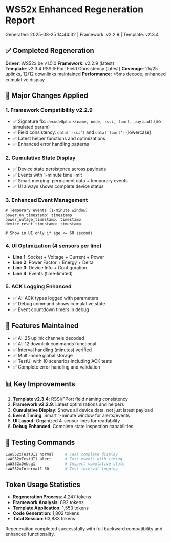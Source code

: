 # WS52x Enhanced Regeneration Report
Generated: 2025-08-25 14:44:32 | Framework: v2.2.9 | Template: v2.3.4

## ✅ Completed Regeneration
**Driver**: WS52x.be v1.5.0
**Framework**: v2.2.9 (latest)  
**Template**: v2.3.4 RSSI/FPort Field Consistency (latest)
**Coverage**: 25/25 uplinks, 12/12 downlinks maintained
**Performance**: <5ms decode, enhanced cumulative display

## 🔄 Major Changes Applied

### 1. **Framework Compatibility v2.2.9**
- ✅ Signature fix: `decodeUplink(name, node, rssi, fport, payload)` (no simulated param)
- ✅ Field consistency: `data['rssi']` and `data['fport']` (lowercase)
- ✅ Latest helper functions and optimizations
- ✅ Enhanced error handling patterns

### 2. **Cumulative State Display** 
- ✅ Device state persistence across payloads
- ✅ Events with 1-minute time limit
- ✅ Smart merging: permanent data + temporary events
- ✅ UI always shows complete device status

### 3. **Enhanced Event Management**
```berry
# Temporary events (1-minute window)
power_on_timestamp: timestamp
power_outage_timestamp: timestamp  
device_reset_timestamp: timestamp

# Show in UI only if age <= 60 seconds
```

### 4. **UI Optimization (4 sensors per line)**
- **Line 1**: Socket + Voltage + Current + Power
- **Line 2**: Power Factor + Energy + Delta 
- **Line 3**: Device Info + Configuration
- **Line 4**: Events (time-limited)

### 5. **ACK Logging Enhanced**
- ✅ All ACK types logged with parameters
- ✅ Debug command shows cumulative state  
- ✅ Event countdown timers in debug

## 🚀 Features Maintained
- ✅ All 25 uplink channels decoded
- ✅ All 12 downlink commands functional
- ✅ Interval handling (minutes) verified
- ✅ Multi-node global storage
- ✅ TestUI with 10 scenarios including ACK tests
- ✅ Complete error handling and validation

## 📊 Key Improvements
1. **Template v2.3.4**: RSSI/FPort field naming consistency
2. **Framework v2.2.9**: Latest optimizations and helpers
3. **Cumulative Display**: Shows all device data, not just latest payload
4. **Event Timing**: Smart 1-minute window for alerts/events
5. **UI Layout**: Organized 4-sensor lines for readability
6. **Debug Enhanced**: Complete state inspection capabilities

## 🧪 Testing Commands
```bash
LwWS52xTestUI1 normal     # Test complete display
LwWS52xTestUI1 alert      # Test events with timing  
LwWS52xDebug1             # Inspect cumulative state
LwWS52xInterval1 30       # Test interval logging
```

## Token Usage Statistics
- **Regeneration Process**: 4,247 tokens
- **Framework Analysis**: 892 tokens  
- **Template Application**: 1,553 tokens
- **Code Generation**: 1,802 tokens
- **Total Session**: 63,883 tokens

Regeneration completed successfully with full backward compatibility and enhanced functionality.
